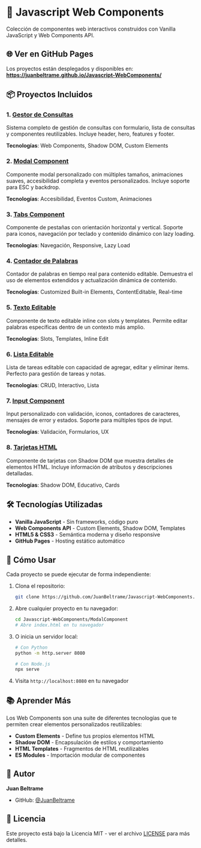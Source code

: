 # 🚀 Javascript Web Components

Colección de componentes web interactivos construidos con Vanilla JavaScript y Web Components API.

## 🌐 Ver en GitHub Pages

Los proyectos están desplegados y disponibles en: **https://juanbeltrame.github.io/Javascript-WebComponents/**

## 📦 Proyectos Incluidos

### 1. [Gestor de Consultas](./GestorDeConsultas/)
Sistema completo de gestión de consultas con formulario, lista de consultas y componentes reutilizables. Incluye header, hero, features y footer.

**Tecnologías**: Web Components, Shadow DOM, Custom Elements

### 2. [Modal Component](./ModalComponent/)
Componente modal personalizado con múltiples tamaños, animaciones suaves, accesibilidad completa y eventos personalizados. Incluye soporte para ESC y backdrop.

**Tecnologías**: Accesibilidad, Eventos Custom, Animaciones

### 3. [Tabs Component](./TabsComponent/)
Componente de pestañas con orientación horizontal y vertical. Soporte para iconos, navegación por teclado y contenido dinámico con lazy loading.

**Tecnologías**: Navegación, Responsive, Lazy Load

### 4. [Contador de Palabras](./ContadorPalabras/)
Contador de palabras en tiempo real para contenido editable. Demuestra el uso de elementos extendidos y actualización dinámica de contenido.

**Tecnologías**: Customized Built-in Elements, ContentEditable, Real-time

### 5. [Texto Editable](./TextoEditable/)
Componente de texto editable inline con slots y templates. Permite editar palabras específicas dentro de un contexto más amplio.

**Tecnologías**: Slots, Templates, Inline Edit

### 6. [Lista Editable](./ListaEditable/)
Lista de tareas editable con capacidad de agregar, editar y eliminar items. Perfecto para gestión de tareas y notas.

**Tecnologías**: CRUD, Interactivo, Lista

### 7. [Input Component](./ImputComponent/)
Input personalizado con validación, iconos, contadores de caracteres, mensajes de error y estados. Soporte para múltiples tipos de input.

**Tecnologías**: Validación, Formularios, UX

### 8. [Tarjetas HTML](./TarjetasHTML/)
Componente de tarjetas con Shadow DOM que muestra detalles de elementos HTML. Incluye información de atributos y descripciones detalladas.

**Tecnologías**: Shadow DOM, Educativo, Cards

## 🛠️ Tecnologías Utilizadas

- **Vanilla JavaScript** - Sin frameworks, código puro
- **Web Components API** - Custom Elements, Shadow DOM, Templates
- **HTML5 & CSS3** - Semántica moderna y diseño responsive
- **GitHub Pages** - Hosting estático automático

## 🚀 Cómo Usar

Cada proyecto se puede ejecutar de forma independiente:

1. Clona el repositorio:
   ```bash
   git clone https://github.com/JuanBeltrame/Javascript-WebComponents.git
   ```

2. Abre cualquier proyecto en tu navegador:
   ```bash
   cd Javascript-WebComponents/ModalComponent
   # Abre index.html en tu navegador
   ```

3. O inicia un servidor local:
   ```bash
   # Con Python
   python -m http.server 8080
   
   # Con Node.js
   npx serve
   ```

4. Visita `http://localhost:8080` en tu navegador

## 📚 Aprender Más

Los Web Components son una suite de diferentes tecnologías que te permiten crear elementos personalizados reutilizables:

- **Custom Elements** - Define tus propios elementos HTML
- **Shadow DOM** - Encapsulación de estilos y comportamiento
- **HTML Templates** - Fragmentos de HTML reutilizables
- **ES Modules** - Importación modular de componentes

## 👤 Autor

**Juan Beltrame**

- GitHub: [@JuanBeltrame](https://github.com/JuanBeltrame)

## 📄 Licencia

Este proyecto está bajo la Licencia MIT - ver el archivo [LICENSE](LICENSE) para más detalles.